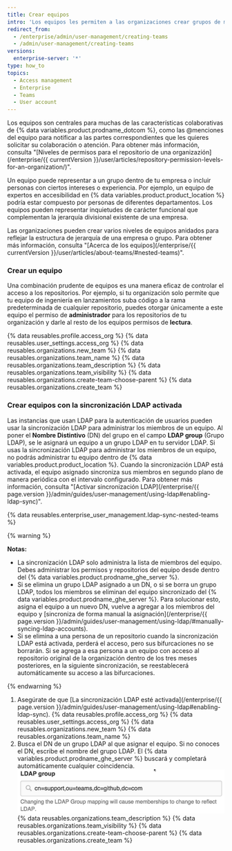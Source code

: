 ```yaml
---
title: Crear equipos
intro: 'Los equipos les permiten a las organizaciones crear grupos de miembros y controlar el acceso a los repositorios. A los miembros del equipo se les pueden otorgar permisos de lectura, escritura o administración para repositorios específicos.'
redirect_from:
  - /enterprise/admin/user-management/creating-teams
  - /admin/user-management/creating-teams
versions:
  enterprise-server: '*'
type: how_to
topics:
  - Access management
  - Enterprise
  - Teams
  - User account
---
```


Los equipos son centrales para muchas de las características colaborativas de {% data variables.product.prodname_dotcom %}, como las @menciones del equipo para notificar a las partes correspondientes que les quieres solicitar su colaboración o atención. Para obtener más información, consulta "[Niveles de permisos para el repositorio de una organizazión](/enterprise/{{ currentVersion }}/user/articles/repository-permission-levels-for-an-organization/)".

Un equipo puede representar a un grupo dentro de tu empresa o incluir personas con ciertos intereses o experiencia. Por ejemplo, un equipo de expertos en accesibilidad en {% data variables.product.product_location %} podría estar compuesto por personas de diferentes departamentos. Los equipos pueden representar inquietudes de carácter funcional que complementan la jerarquía divisional existente de una empresa.

Las organizaciones pueden crear varios niveles de equipos anidados para reflejar la estructura de jerarquía de una empresa o grupo. Para obtener más información, consulta "[Acerca de los equipos](/enterprise/{{ currentVersion }}/user/articles/about-teams/#nested-teams)".

### Crear un equipo

Una combinación prudente de equipos es una manera eficaz de controlar el acceso a los repositorios. Por ejemplo, si tu organización solo permite que tu equipo de ingeniería en lanzamientos suba código a la rama predeterminada de cualquier repositorio, puedes otorgar únicamente a este equipo el permiso de **administrador** para los repositorios de tu organización y darle al resto de los equipos permisos de **lectura**.

{% data reusables.profile.access_org %}
{% data reusables.user_settings.access_org %}
{% data reusables.organizations.new_team %}
{% data reusables.organizations.team_name %}
{% data reusables.organizations.team_description %}
{% data reusables.organizations.team_visibility %}
{% data reusables.organizations.create-team-choose-parent %}
{% data reusables.organizations.create_team %}

### Crear equipos con la sincronización LDAP activada

Las instancias que usan LDAP para la autenticación de usuarios pueden usar la sincronización LDAP para administrar los miembros de un equipo. Al poner el **Nombre Distintivo** (DN) del grupo en el campo **LDAP group** (Grupo LDAP), se le asignará un equipo a un grupo LDAP en tu servidor LDAP. Si usas la sincronización LDAP para administrar los miembros de un equipo, no podrás administrar tu equipo dentro de {% data variables.product.product_location %}. Cuando la sincronización LDAP está activada, el equipo asignado sincroniza sus miembros en segundo plano de manera periódica con el intervalo configurado. Para obtener más información, consulta "[Activar sincronización LDAP](/enterprise/{{ page.version }}/admin/guides/user-management/using-ldap#enabling-ldap-sync)".

{% data reusables.enterprise_user_management.ldap-sync-nested-teams %}

{% warning %}

**Notas:**
- La sincronización LDAP solo administra la lista de miembros del equipo. Debes administrar los permisos y repositorios del equipo desde dentro del {% data variables.product.prodname_ghe_server %}.
- Si se elimina un grupo LDAP asignado a un DN, o si se borra un grupo LDAP, todos los miembros se eliminan del equipo sincronizado del {% data variables.product.prodname_ghe_server %}. Para solucionar esto, asigna el equipo a un nuevo DN, vuelve a agregar a los miembros del equipo y [sincroniza de forma manual la asignación](/enterprise/{{ page.version }}/admin/guides/user-management/using-ldap/#manually-syncing-ldap-accounts).
- Si se elimina a una persona de un repositorio cuando la sincronización LDAP está activada, perderá el acceso, pero sus bifurcaciones no se borrarán. Si se agrega a esa persona a un equipo con acceso al repositorio original de la organización dentro de los tres meses posteriores, en la siguiente sincronización, se reestablecerá automáticamente su acceso a las bifurcaciones.

{% endwarning %}

1. Asegúrate de que [La sincronización LDAP esté activada](/enterprise/{{ page.version }}/admin/guides/user-management/using-ldap#enabling-ldap-sync).
{% data reusables.profile.access_org %}
{% data reusables.user_settings.access_org %}
{% data reusables.organizations.new_team %}
{% data reusables.organizations.team_name %}
6. Busca el DN de un grupo LDAP al que asignar el equipo. Si no conoces el DN, escribe el nombre del grupo LDAP. El {% data variables.product.prodname_ghe_server %} buscará y completará automáticamente cualquier coincidencia. ![Asignar al DN del grupo LDAP](/assets/images/enterprise/orgs-and-teams/ldap-group-mapping.png)
{% data reusables.organizations.team_description %}
{% data reusables.organizations.team_visibility %}
{% data reusables.organizations.create-team-choose-parent %}
{% data reusables.organizations.create_team %}

